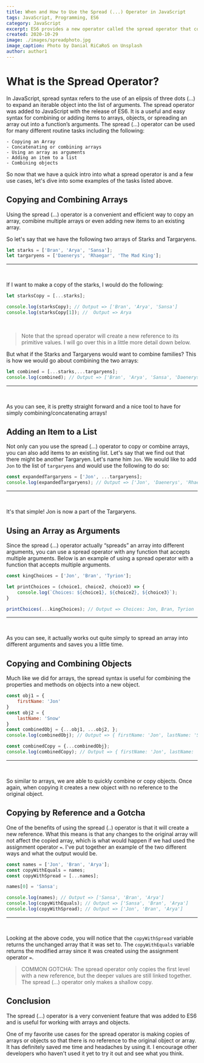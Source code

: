 ```yaml
---
title: When and How to Use the Spread (...) Operator in JavaScript
tags: JavaScript, Programming, ES6
category: JavaScript
excerpt: ES6 provides a new operator called the spread operator that consists of three dots (...). The spread operator is a useful and easy syntax for combining or adding items to arrays, objects, or spreading an array out into a function’s arguments.
created: 2020-10-29
image: ./images/spreadphoto.jpg
image_caption: Photo by Danial RiCaRoS on Unsplash
author: author1
---
```


# What is the Spread Operator?

In JavaScript, spread syntax refers to the use of an elipsis of three dots (...) to expand an iterable object into the list of arguments. The spread operator was added to JavaScript with the release of ES6. It is a useful and easy syntax for combining or adding items to arrays, objects, or spreading an array out into a function’s arguments. The spread (...) operator can be used for many different routine tasks including the following:

    - Copying an Array
    - Concatenating or combining arrays
    - Using an array as arguments
    - Adding an item to a list
    - Combining objects

So now that we have a quick intro into what a spread operator is and a few use cases, let's dive into some examples of the tasks listed above.

## Copying and Combining Arrays

Using the spread (...) operator is a convenient and efficient way to copy an array, comibine multiple arrays or even adding new items to an existing array.


So let's say that we have the following two arrays of Starks and Targaryens.

```js
let starks = ['Bran', 'Arya', 'Sansa'];
let targaryens = ['Daenerys', 'Rhaegar', 'The Mad King'];
```
---
&nbsp;

If I want to make a copy of the starks, I would do the following: 

```js
let starksCopy = [...starks];

console.log(starksCopy); // Output => ['Bran', 'Arya', 'Sansa']
console.log(starksCopy[1]); //  Output => Arya
```
&nbsp;

> Note that the spread operator will create a new reference to its primitive values. I will go over this in a little more detail down below.


But what if the Starks and Targaryens would want to combine families? This is how we would go about combining the two arrays:

```js
let combined = [...starks,...targaryens];
console.log(combined); // Output => ['Bran', 'Arya', 'Sansa', 'Daenerys', 'Rhaegar', 'The Mad King']
```
---
&nbsp;

As you can see, it is pretty straight forward and a nice tool to have for simply combining/concatenating arrays!

## Adding an Item to a List

Not only can you use the spread (...) operator to copy or combine arrays, you can also add items to an existing list. Let's say that we find out that there might be another Targaryen. Let's name him `Jon`. We would like to add `Jon` to the list of `targaryens` and would use the following to do so:

```js
const expandedTargaryens = ['Jon', ...targaryens];
console.log(expandedTargaryens); // Output => ['Jon', 'Daenerys', 'Rhaegar', 'The Mad King']
```
---
&nbsp;

It's that simple! Jon is now a part of the Targaryens.

## Using an Array as Arguments

Since the spread (...) operator actually “spreads” an array into different arguments, you can use a spread operator with any function that accepts multiple arguments. Below is an example of using a spread operator with a function that accepts multiple arguments.

```js
const kingChoices = ['Jon', 'Bran', 'Tyrion'];

let printChoices = (choice1, choice2, choice3) => {
    console.log(`Choices: ${choice1}, ${choice2}, ${choice3}`);
} 

printChoices(...kingChoices); // Output => Choices: Jon, Bran, Tyrion
```
---
&nbsp;

As you can see, it actually works out quite simply to spread an array into different arguments and saves you a little time.


## Copying and Combining Objects

Much like we did for arrays, the spread syntax is useful for combining the properties and methods on objects into a new object. 

```js
const obj1 = {
    firstName: 'Jon'
}
const obj2 = {
    lastName: 'Snow'
}
const combinedObj = {...obj1, ...obj2, };
console.log(combinedObj); // Output => { firstName: 'Jon', lastName: 'Snow'}

const combinedCopy = {...combinedObj};
console.log(combinedCopy); // Output => { firstName: 'Jon', lastName: 'Snow'}
```
---
&nbsp;


So similar to arrays, we are able to quickly combine or copy objects. Once again, when copying it creates a new object with no reference to the original object.

## Copying by Reference and a Gotcha

One of the benefits of using the spread (..) operator is that it will create a new reference. What this means is that any changes to the original array will not affect the copied array, which is what would happen if we had used the assignment operator `=`. I've put together an example of the two different ways and what the output would be.

```js
const names = ['Jon', 'Bran', 'Arya'];
const copyWithEquals = names;
const copyWithSpread = [...names];

names[0] = 'Sansa';

console.log(names); // Output => ['Sansa', 'Bran', 'Arya']
console.log(copyWithEquals); // Output => ['Sansa', 'Bran', 'Arya']
console.log(copyWithSpread); // Output => ['Jon', 'Bran', 'Arya']
```
---
&nbsp;


Looking at the above code, you will notice that the `copyWithSpread` variable returns the unchanged array that it was set to. The `copyWithEquals` variable returns the modified array since it was created using the assignment operator `=`.

> COMMON GOTCHA: The spread operator only copies the first level with a new reference, but the deeper values are still linked together. The spread (...) operator only makes a shallow copy.

## Conclusion

The spread (...) operator is a very convenient feature that was added to ES6 and is useful for working with arrays and objects. 

One of my favorite use cases for the spread operator is making copies of arrays or objects so that there is no reference to the original object or array. It has definitely saved me time and headaches by using it. I encourage other developers who haven't used it yet to try it out and see what you think.



